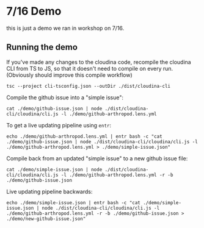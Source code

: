 # 7/16 Demo

this is just a demo we ran in workshop on 7/16.

## Running the demo

If you've made any changes to the cloudina code, recompile the cloudina CLI from TS to JS, so that it doesn't need to compile on every run. (Obviously should improve this compile workflow)

`tsc --project cli-tsconfig.json --outDir ./dist/cloudina-cli`

Compile the github issue into a "simple issue":

`cat ./demo/github-issue.json | node ./dist/cloudina-cli/cloudina/cli.js -l ./demo/github-arthropod.lens.yml`

To get a live updating pipeline using `entr`:

`echo ./demo/github-arthropod.lens.yml | entr bash -c "cat ./demo/github-issue.json | node ./dist/cloudina-cli/cloudina/cli.js -l ./demo/github-arthropod.lens.yml > ./demo/simple-issue.json"`

Compile back from an updated "simple issue" to a new github issue file:

`cat ./demo/simple-issue.json | node ./dist/cloudina-cli/cloudina/cli.js -l ./demo/github-arthropod.lens.yml -r -b ./demo/github-issue.json`

Live updating pipeline backwards:

`echo ./demo/simple-issue.json | entr bash -c "cat ./demo/simple-issue.json | node ./dist/cloudina-cli/cloudina/cli.js -l ./demo/github-arthropod.lens.yml -r -b ./demo/github-issue.json > ./demo/new-github-issue.json"`
